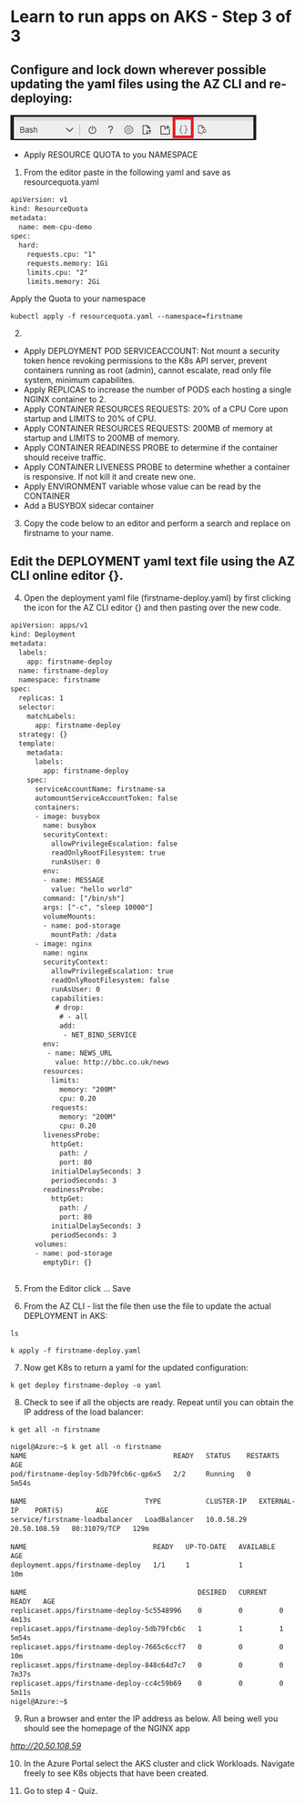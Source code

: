 # Learn to run apps on AKS - Step 3 of 3

## Configure and lock down wherever possible updating the yaml files using the AZ CLI and re-deploying:

 ![Editor.](media/az-cli-editor.png "Editor") 

- Apply RESOURCE QUOTA to you NAMESPACE

1. From the editor paste in the following yaml and save as resourcequota.yaml

```
apiVersion: v1
kind: ResourceQuota
metadata:
  name: mem-cpu-demo
spec:
  hard:
    requests.cpu: "1"
    requests.memory: 1Gi
    limits.cpu: "2"
    limits.memory: 2Gi
```

Apply the Quota to your namespace
```
kubectl apply -f resourcequota.yaml --namespace=firstname
```

2.
- Apply DEPLOYMENT POD SERVICEACCOUNT: Not mount a security token hence revoking permissions to the K8s API server, prevent containers running as root (admin), cannot escalate, read only file system, minimum capabilites.
- Apply REPLICAS to increase the number of PODS each hosting a single NGINX container to 2.
- Apply CONTAINER RESOURCES REQUESTS: 20% of a CPU Core upon startup and LIMITS to 20% of CPU.
- Apply CONTAINER RESOURCES REQUESTS: 200MB of memory at startup and LIMITS to 200MB of memory.
- Apply CONTAINER READINESS PROBE to determine if the container should receive traffic.
- Apply CONTAINER LIVENESS PROBE to determine whether a container is responsive. If not kill it and create new one.
- Apply ENVIRONMENT variable whose value can be read by the CONTAINER
- Add a BUSYBOX sidecar container

3. Copy the code below to an editor and perform a search and replace on firstname to your name.  

## Edit the DEPLOYMENT yaml text file using the AZ CLI online editor {}. 

4. Open the deployment yaml file (firstname-deploy.yaml) by first clicking the icon for the AZ CLI editor {} and then pasting over the new code.

```
apiVersion: apps/v1
kind: Deployment
metadata:
  labels:
    app: firstname-deploy
  name: firstname-deploy
  namespace: firstname
spec:
  replicas: 1
  selector:
    matchLabels:
      app: firstname-deploy
  strategy: {}
  template:
    metadata:
      labels:
        app: firstname-deploy
    spec:
      serviceAccountName: firstname-sa
      automountServiceAccountToken: false
      containers:
      - image: busybox
        name: busybox
        securityContext:
          allowPrivilegeEscalation: false
          readOnlyRootFilesystem: true
          runAsUser: 0
        env:
        - name: MESSAGE
          value: "hello world"
        command: ["/bin/sh"]
        args: ["-c", "sleep 10000"]
        volumeMounts:
        - name: pod-storage
          mountPath: /data
      - image: nginx
        name: nginx
        securityContext:
          allowPrivilegeEscalation: true
          readOnlyRootFilesystem: false
          runAsUser: 0
          capabilities:
           # drop: 
            # - all
            add: 
             - NET_BIND_SERVICE
        env:
         - name: NEWS_URL
           value: http://bbc.co.uk/news
        resources:
          limits:
            memory: "200M"
            cpu: 0.20
          requests:
            memory: "200M"
            cpu: 0.20
        livenessProbe:
          httpGet:
            path: /
            port: 80
          initialDelaySeconds: 3
          periodSeconds: 3
        readinessProbe:
          httpGet:
            path: /
            port: 80
          initialDelaySeconds: 3
          periodSeconds: 3 
      volumes:
      - name: pod-storage
        emptyDir: {}       
  

```

5. From the Editor click ... Save

6. From the AZ CLI - list the file then use the file to update the actual DEPLOYMENT in AKS:

```
ls
```

```
k apply -f firstname-deploy.yaml
```

7. Now get K8s to return a yaml for the updated configuration:

```
k get deploy firstname-deploy -o yaml
```

8. Check to see if all the objects are ready. Repeat until you can obtain the IP address of the load balancer: 

```
k get all -n firstname
```

```
nigel@Azure:~$ k get all -n firstname
NAME                                    READY   STATUS    RESTARTS   AGE
pod/firstname-deploy-5db79fcb6c-qp6x5   2/2     Running   0          5m54s

NAME                             TYPE           CLUSTER-IP   EXTERNAL-IP    PORT(S)        AGE
service/firstname-loadbalancer   LoadBalancer   10.0.58.29   20.50.108.59   80:31079/TCP   129m

NAME                               READY   UP-TO-DATE   AVAILABLE   AGE
deployment.apps/firstname-deploy   1/1     1            1           10m

NAME                                          DESIRED   CURRENT   READY   AGE
replicaset.apps/firstname-deploy-5c5548996    0         0         0       4m13s
replicaset.apps/firstname-deploy-5db79fcb6c   1         1         1       5m54s
replicaset.apps/firstname-deploy-7665c6ccf7   0         0         0       10m
replicaset.apps/firstname-deploy-848c64d7c7   0         0         0       7m37s
replicaset.apps/firstname-deploy-cc4c59b69    0         0         0       5m11s
nigel@Azure:~$ 
```

9. Run a browser and enter the IP address as below. All being well you should see the homepage of the NGINX app 

*http://20.50.108.59*

10. In the Azure Portal select the AKS cluster and click Workloads. Navigate freely to see K8s objects that have been created.

11. Go to step 4 - Quiz.




    






